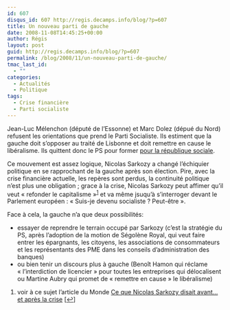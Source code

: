```yaml
---
id: 607
disqus_id: 607 http://regis.decamps.info/blog/?p=607
title: Un nouveau parti de gauche
date: 2008-11-08T14:45:25+00:00
author: Régis
layout: post
guid: http://regis.decamps.info/blog/?p=607
permalink: /blog/2008/11/un-nouveau-parti-de-gauche/
tmac_last_id:
  - ""
categories:
  - Actualités
  - Politique
tags:
  - Crise financière
  - Parti socialiste
---
```

Jean-Luc Mélenchon (député de l’Essonne) et Marc Dolez (dépué du Nord) refusent les orientations que prend le Parti Socialiste. Ils estiment que la gauche doit s’opposer au traité de Lisbonne et doit remettre en cause le libéralisme. Ils quittent donc le PS pour former [pour la république sociale](http://www.casuffitcommeca.fr/).

Ce mouvement est assez logique, Nicolas Sarkozy a changé l’échiquier politique en se rapprochant de la gauche après son élection. Pire, avec la crise financière actuelle, les repères sont perdus, la continuité politique n’est plus une obligation ; grace à la crise, Nicolas Sarkozy peut affimer qu’il veut « refonder le capitalisme »<sup><a href="#footnote_0_607" id="identifier_0_607" class="footnote-link footnote-identifier-link" title="voir &agrave; ce sujet l’article du Monde Ce que Nicolas Sarkozy disait avant&hellip; et apr&egrave;s la crise">1</a></sup> et va même jsuqu’à s’interroger devant le Parlement européen : « Suis-je devenu socialiste ? Peut-être ».

Face à cela, la gauche n’a que deux possibilités: 

  * essayer de reprendre le terrain occupé par Sarkozy (c’est la stratégie du PS, après l’adoption de la motion de Ségolène Royal, qui veut faire entrer les épargnants, les citoyens, les associations de consommateurs et les représentants des PME dans les conseils d’administration des banques)
  * ou bien tenir un discours plus à gauche (Benoît Hamon qui réclame « l’interdiction de licencier » pour toutes les entreprises qui délocalisent ou Martine Aubry qui promet de « remettre en cause » le libéralisme)

<ol class="footnotes">
  <li id="footnote_0_607" class="footnote">
    voir à ce sujet l’article du Monde <a href="http://www.lemonde.fr/politique/article/2008/11/07/ce-que-nicolas-sarkozy-disait-avant-et-apres-la-crise_1115927_823448.html">Ce que Nicolas Sarkozy disait avant… et après la crise</a> [<a href="#identifier_0_607" class="footnote-link footnote-back-link">&#8617;</a>]
  </li>
</ol>
